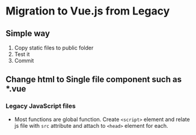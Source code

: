 # Migration to Vue.js from Legacy

## Simple way
1. Copy static files to public folder
2. Test it
3. Commit

## Change html to Single file component such as *.vue


### Legacy JavaScript files
* Most functions are global function. Create `<script>` element and relate js file with `src` attribute and attach to `<head>` element for each.

